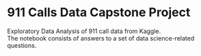 # 911 Calls Data Capstone Project
Exploratory Data Analysis of 911 call data from Kaggle.  
The notebook consists of answers to a set of data science-related questions.
